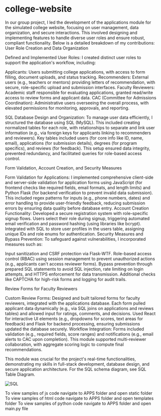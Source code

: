 # college-website
In our group project, I led the development of the applications module for the simulated college website, focusing on user management, data organization, and secure interactions. This involved designing and implementing features to handle diverse user roles and ensure robust, compliant functionality. Below is a detailed breakdown of my contributions:
User Role Creation and Data Organization

Defined and Implemented User Roles: I created distinct user roles to support the application's workflow, including:

Applicants: Users submitting college applications, with access to form filling, document uploads, and status tracking.
Recommenders: External users (e.g., teachers or mentors) providing letters of recommendation, with secure, role-specific upload and submission interfaces.
Faculty Reviewers: Academic staff responsible for evaluating applications, granted read/write access to review forms and applicant data.
CAC (Committee for Admissions Coordination): Administrative users overseeing the overall process, with elevated permissions for monitoring, approvals, and reporting.


SQL Database Design and Organization: To manage user data efficiently, I structured the database using SQL (MySQL). This included creating normalized tables for each role, with relationships to separate and link user information (e.g., via foreign keys for applicants linking to recommenders and reviewers). Key tables included users (for core info like ID, name, email), applications (for submission details), degrees (for program specifics), and reviews (for feedback). This setup ensured data integrity, prevented redundancy, and facilitated queries for role-based access control.

Form Validation, Account Creation, and Security Measures

Form Validation for Applications: I implemented comprehensive client-side and server-side validation for application forms using JavaScript (for frontend checks like required fields, email formats, and length limits) and Python Flask (for backend verification to prevent invalid data submission). This included regex patterns for inputs (e.g., phone numbers, dates) and error handling to provide user-friendly feedback, reducing submission errors by ensuring data quality before database entry.
Account Creation Functionality: Developed a secure registration system with role-specific signup flows. Users select their role during signup, triggering automated email verification and password hashing (using libraries like bcrypt). Integrated with SQL to store user profiles in the users table, assigning unique IDs and role enums for authentication.
Security Measures and Bypass Prevention: To safeguard against vulnerabilities, I incorporated measures such as:

Input sanitization and CSRF protection via Flask-WTF.
Role-based access control (RBAC) using session management to prevent unauthorized actions (e.g., applicants can't access reviewer forms).
Bypass prevention through prepared SQL statements to avoid SQL injection, rate limiting on login attempts, and HTTPS enforcement for data transmission.
Additional checks like CAPTCHA for high-risk forms and logging for audit trails.



Review Forms for Faculty Reviewers

Custom Review Forms: Designed and built tailored forms for faculty reviewers, integrated with the applications database. Each form pulled applicant data dynamically (e.g., via SQL joins on applications and reviews tables) and allowed input for ratings, comments, and decisions. Used React for interactive UI elements (e.g., dropdowns for scores, text areas for feedback) and Flask for backend processing, ensuring submissions updated the database securely.
Workflow Integration: Forms included validation (e.g., required fields, score ranges) and notifications (e.g., email alerts to CAC upon completion). This module supported multi-reviewer collaboration, with aggregate scoring logic to compute final recommendations.

This module was crucial for the project's real-time functionalities, demonstrating my skills in full-stack development, database design, and secure application architecture. For the SQL schema diagram, see SQL Table Diagram.

![SQL](https://github.com/user-attachments/assets/74a1e28f-fcdd-4cdf-a442-4e4da00f373f)


To view samples of js code navigate to APPS folder and open static folder
To view samples of html code navigate to APPS folder and open templates folder
To view samples of python code navigate to APPS folder and open main.py file
